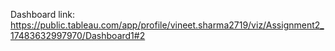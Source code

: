 Dashboard link:
https://public.tableau.com/app/profile/vineet.sharma2719/viz/Assignment2_17483632997970/Dashboard1#2
